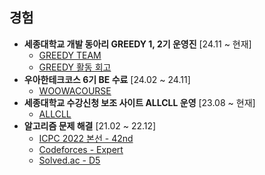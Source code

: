 ## 경험

- **세종대학교 개발 동아리 GREEDY 1, 2기 운영진** [24.11 ~ 현재]
  - [GREEDY TEAM](https://github.com/greedy-team)
  - [GREEDY 활동 회고](https://3juhwan.tistory.com/53)
- **우아한테크코스 6기 BE 수료** [24.02 ~ 24.11]
  - [WOOWACOURSE](https://www.woowacourse.io/)
- **세종대학교 수강신청 보조 사이트 ALLCLL 운영** [23.08 ~ 현재]
  - [ALLCLL](http://allcll.kr/)
- **알고리즘 문제 해결** [21.02 ~ 22.12]
  - [ICPC 2022 본선 - 42nd](http://static.icpckorea.net/20221119/scoreboard/)
  - [Codeforces - Expert](https://codeforces.com/profile/3juhwan)
  - [Solved.ac - D5](https://solved.ac/profile/3juhwan)

